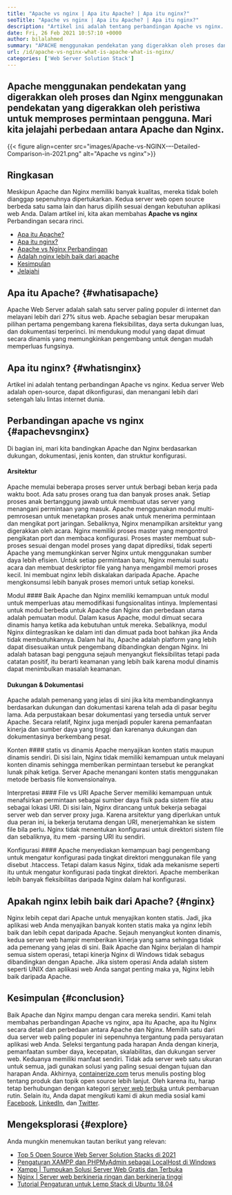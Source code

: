 ```yaml
---
title: "Apache vs nginx | Apa itu Apache? | Apa itu nginx?" 
seoTitle: "Apache vs nginx | Apa itu Apache? | Apa itu nginx?" 
description: "Artikel ini adalah tentang perbandingan Apache vs nginx. Kedua server Web adalah sumber terbuka, dapat dikonfigurasi, dan menangani lebih dari setengah lalu lintas internet dunia." 
date: Fri, 26 Feb 2021 10:57:10 +0000
author: bilalahmed
summary: "APACHE menggunakan pendekatan yang digerakkan oleh proses dan Nginx menggunakan pendekatan yang digerakkan oleh peristiwa untuk memproses permintaan pengguna. Mari kita jelajahi perbedaan antara Apache dan Nginx." 
url: /id/apache-vs-nginx-what-is-apache-what-is-nginx/
categories: ['Web Server Solution Stack']
---
```


## Apache menggunakan pendekatan yang digerakkan oleh proses dan Nginx menggunakan pendekatan yang digerakkan oleh peristiwa untuk memproses permintaan pengguna. Mari kita jelajahi perbedaan antara Apache dan Nginx.

{{< figure align=center src="images/Apache-vs-NGINX-–-Detailed-Comparison-in-2021.png" alt="Apache vs nginx">}}


## Ringkasan
Meskipun Apache dan Nginx memiliki banyak kualitas, mereka tidak boleh dianggap sepenuhnya dipertukarkan. Kedua server web open source berbeda satu sama lain dan harus dipilih sesuai dengan kebutuhan aplikasi web Anda. Dalam artikel ini, kita akan membahas **Apache vs nginx** Perbandingan secara rinci.
  * [Apa itu Apache?][1]
  * [Apa itu nginx?][2]
  * [Apache vs Nginx Perbandingan][3]
  * [Adalah nginx lebih baik dari apache][4]
  * [Kesimpulan][5]
  * [Jelajahi][6]

## Apa itu Apache? {#whatisapache}

Apache Web Server adalah salah satu server paling populer di internet dan melayani lebih dari 27% situs web. Apache sebagian besar merupakan pilihan pertama pengembang karena fleksibilitas, daya serta dukungan luas, dan dokumentasi terperinci. Ini mendukung modul yang dapat dimuat secara dinamis yang memungkinkan pengembang untuk dengan mudah memperluas fungsinya.

## Apa itu nginx? {#whatisnginx}

Artikel ini adalah tentang perbandingan Apache vs nginx. Kedua server Web adalah open-source, dapat dikonfigurasi, dan menangani lebih dari setengah lalu lintas internet dunia.

## Perbandingan apache vs nginx {#apachevsnginx}

Di bagian ini, mari kita bandingkan Apache dan Nginx berdasarkan dukungan, dokumentasi, jenis konten, dan struktur konfigurasi.

#### Arsitektur
Apache memulai beberapa proses server untuk berbagi beban kerja pada waktu boot. Ada satu proses orang tua dan banyak proses anak. Setiap proses anak bertanggung jawab untuk membuat utas server yang menangani permintaan yang masuk. Apache menggunakan modul multi-pemrosesan untuk menetapkan proses anak untuk menerima permintaan dan mengikat port jaringan. Sebaliknya, Nginx menampilkan arsitektur yang digerakkan oleh acara. Nginx memiliki proses master yang mengontrol pengikatan port dan membaca konfigurasi. Proses master membuat sub-proses sesuai dengan model proses yang dapat diprediksi, tidak seperti Apache yang memungkinkan server Nginx untuk menggunakan sumber daya lebih efisien. Untuk setiap permintaan baru, Nginx memulai suatu acara dan membuat deskriptor file yang hanya mengambil memori proses kecil. Ini membuat nginx lebih diskalakan daripada Apache. Apache mengkonsumsi lebih banyak proses memori untuk setiap koneksi.

Modul ####
Baik Apache dan Nginx memiliki kemampuan untuk modul untuk memperluas atau memodifikasi fungsionalitas intinya. Implementasi untuk modul berbeda untuk Apache dan Nginx dan perbedaan utama adalah pemuatan modul. Dalam kasus Apache, modul dimuat secara dinamis hanya ketika ada kebutuhan untuk mereka. Sebaliknya, modul Nginx diintegrasikan ke dalam inti dan dimuat pada boot bahkan jika Anda tidak membutuhkannya. Dalam hal itu, Apache adalah platform yang lebih dapat disesuaikan untuk pengembang dibandingkan dengan Nginx. Ini adalah batasan bagi pengguna sejauh menyangkut fleksibilitas tetapi pada catatan positif, itu berarti keamanan yang lebih baik karena modul dinamis dapat menimbulkan masalah keamanan.

#### Dukungan & Dokumentasi
Apache adalah pemenang yang jelas di sini jika kita membandingkannya berdasarkan dukungan dan dokumentasi karena telah ada di pasar begitu lama. Ada perpustakaan besar dokumentasi yang tersedia untuk server Apache. Secara relatif, Nginx juga menjadi populer karena pemanfaatan kinerja dan sumber daya yang tinggi dan karenanya dukungan dan dokumentasinya berkembang pesat.

Konten #### statis vs dinamis
Apache menyajikan konten statis maupun dinamis sendiri. Di sisi lain, Nginx tidak memiliki kemampuan untuk melayani konten dinamis sehingga memberikan permintaan tersebut ke perangkat lunak pihak ketiga. Server Apache menangani konten statis menggunakan metode berbasis file konvensionalnya.

Interpretasi #### File vs URI
Apache Server memiliki kemampuan untuk menafsirkan permintaan sebagai sumber daya fisik pada sistem file atau sebagai lokasi URI. Di sisi lain, Nginx dirancang untuk bekerja sebagai server web dan server proxy juga. Karena arsitektur yang diperlukan untuk dua peran ini, ia bekerja terutama dengan URI, menerjemahkan ke sistem file bila perlu. Nginx tidak menentukan konfigurasi untuk direktori sistem file dan sebaliknya, itu mem -parsing URI itu sendiri.

Konfigurasi ####
Apache menyediakan kemampuan bagi pengembang untuk mengatur konfigurasi pada tingkat direktori menggunakan file yang disebut .htaccess. Tetapi dalam kasus Nginx, tidak ada mekanisme seperti itu untuk mengatur konfigurasi pada tingkat direktori. Apache memberikan lebih banyak fleksibilitas daripada Nginx dalam hal konfigurasi.

## Apakah nginx lebih baik dari Apache? {#nginx}

Nginx lebih cepat dari Apache untuk menyajikan konten statis. Jadi, jika aplikasi web Anda menyajikan banyak konten statis maka ya nginx lebih baik dan lebih cepat daripada Apache. Sejauh menyangkut konten dinamis, kedua server web hampir memberikan kinerja yang sama sehingga tidak ada pemenang yang jelas di sini. Baik Apache dan Nginx berjalan di hampir semua sistem operasi, tetapi kinerja Nginx di Windows tidak sebagus dibandingkan dengan Apache. Jika sistem operasi Anda adalah sistem seperti UNIX dan aplikasi web Anda sangat penting maka ya, Nginx lebih baik daripada Apache.

## Kesimpulan {#conclusion}

Baik Apache dan Nginx mampu dengan cara mereka sendiri. Kami telah membahas perbandingan Apache vs nginx, apa itu Apache, apa itu Nginx secara detail dan perbedaan antara Apache dan Nginx. Memilih satu dari dua server web paling populer ini sepenuhnya tergantung pada persyaratan aplikasi web Anda. Seleksi tergantung pada harapan Anda dengan kinerja, pemanfaatan sumber daya, kecepatan, skalabilitas, dan dukungan server web. Keduanya memiliki manfaat sendiri. Tidak ada server web satu ukuran untuk semua, jadi gunakan solusi yang paling sesuai dengan tujuan dan harapan Anda.
Akhirnya, [containerize.com][7] terus menulis posting blog tentang produk dan topik open source lebih lanjut. Oleh karena itu, harap tetap berhubungan dengan kategori [server web terbuka][8] untuk pembaruan rutin. Selain itu, Anda dapat mengikuti kami di akun media sosial kami [Facebook][9], [LinkedIn][10], dan [Twitter][11].

## Mengeksplorasi {#explore}

Anda mungkin menemukan tautan berikut yang relevan:
  * [Top 5 Open Source Web Server Solution Stacks di 2021][12]
  * [Pengaturan XAMPP dan PHPMyAdmin sebagai LocalHost di Windows][13]
  * [Xampp | Tumpukan Solusi Server Web Gratis dan Terbuka][14]
  * [Nginx | Server web berkinerja ringan dan berkinerja tinggi][15]
  * [Tutorial Pengaturan untuk Lemp Stack di Ubuntu 18.04][16]



[1]: #whatisapache
[2]: #whatisnginx
[3]: #apachevsnginx
[4]: #nginx
[5]: #conclusion
[6]: #explore
[7]: https://www.containerize.com/
[8]: https://blog.containerize.com/category/web-server-solution-stack/
[9]: https://web.facebook.com/containerize
[10]: https://www.linkedin.com/company/containerize/
[11]: https://twitter.com/containerize_co
[12]: https://blog.containerize.com/2021/01/08/top-5-open-source-web-server-solution-stacks-in-2021/
[13]: https://blog.containerize.com/database-management-software/how-to-setup-xampp-and-phpmyadmin-as-localhost-on-windows/
[14]: https://products.containerize.com/solution-stack/xampp
[15]: https://products.containerize.com/solution-stack/nginx
[16]: https://blog.containerize.com/web-server-solution-stack/setup-tutorial-for-lemp-stack-on-ubuntu-18-04/
